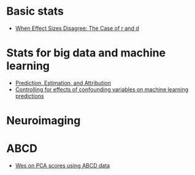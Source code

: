 # Basic stats

- [When Effect Sizes Disagree: The Case of r and d](./references/McGrathMeyer2006WhenEffectSizesDisagree.pdf)

# Stats for big data and machine learning
- [Prediction, Estimation, and Attribution](https://amstat.tandfonline.com/doi/full/10.1080/01621459.2020.1762613)
- [Controlling for effects of confounding variables on machine learning predictions](https://www.biorxiv.org/content/10.1101/2020.08.17.255034v1)

# Neuroimaging

# ABCD
- [Wes on PCA scores using ABCD data](./references/Wes_ABCD_PCA_scores.pdf)

